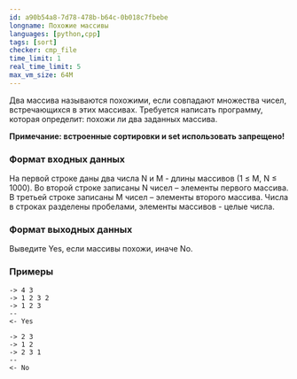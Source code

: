 ```yaml
---
id: a90b54a8-7d78-478b-b64c-0b018c7fbebe
longname: Похожие массивы
languages: [python,cpp]
tags: [sort]
checker: cmp_file
time_limit: 1
real_time_limit: 5
max_vm_size: 64M
---
```



Два массива называются похожими, если совпадают множества чисел, встречающихся в этих массивах.
Требуется написать программу, которая определит: похожи ли два заданных массива.

**Примечание: встроенные сортировки и set использовать запрещено!**

### Формат входных данных

На первой строке даны два числа N и M - длины массивов (1 ≤ M, N ≤ 1000). Во второй строке записаны N чисел – элементы первого массива. В третьей строке записаны M чисел – элементы второго массива. Числа в строках разделены пробелами, элементы массивов - целые числа.

### Формат выходных данных

Выведите Yes, если массивы похожи, иначе No.

### Примеры

```
-> 4 3
-> 1 2 3 2
-> 1 2 3
--
<- Yes
```

```
-> 2 3
-> 1 2
-> 2 3 1
--
<- No
```
